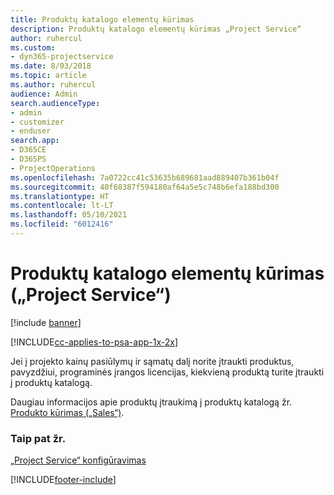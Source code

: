 ```yaml
---
title: Produktų katalogo elementų kūrimas
description: Produktų katalogo elementų kūrimas „Project Service“
author: ruhercul
ms.custom:
- dyn365-projectservice
ms.date: 8/03/2018
ms.topic: article
ms.author: ruhercul
audience: Admin
search.audienceType:
- admin
- customizer
- enduser
search.app:
- D365CE
- D365PS
- ProjectOperations
ms.openlocfilehash: 7a0722cc41c53635b689681aad889407b361b04f
ms.sourcegitcommit: 40f68387f594180af64a5e5c748b6efa188bd300
ms.translationtype: HT
ms.contentlocale: lt-LT
ms.lasthandoff: 05/10/2021
ms.locfileid: "6012416"
---
```

# <a name="create-product-catalog-items-project-service"></a>Produktų katalogo elementų kūrimas („Project Service“)

[!include [banner](../includes/psa-now-project-operations.md)]

[!INCLUDE[cc-applies-to-psa-app-1x-2x](../includes/cc-applies-to-psa-app-1x-2x.md)]

Jei į projekto kainų pasiūlymų ir sąmatų dalį norite įtraukti produktus, pavyzdžiui, programinės įrangos licencijas, kiekvieną produktą turite įtraukti į produktų katalogą.  
  
 Daugiau informacijos apie produktų įtraukimą į produktų katalogą žr. [Produkto kūrimas („Sales“)](/dynamics365/sales-enterprise/create-product-sales).  
  
### <a name="see-also"></a>Taip pat žr.  
 [„Project Service“ konfigūravimas](../psa/configure.md)


[!INCLUDE[footer-include](../includes/footer-banner.md)]